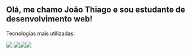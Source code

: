 <h2> Olá, me chamo João Thiago e sou estudante de desenvolvimento web! </h1>

 <!--
 <img height="180em" src="https://github-readme-stats-git-masterrstaa-rickstaa.vercel.app/api?username=joaothiagodev&theme=onedark">
 -->

<p>Tecnologias mais utilizadas:</p>

<img src="https://img.shields.io/badge/JavaScript-323330?style=for-the-badge&logo=javascript&logoColor=F7DF1E"/> <img src="https://img.shields.io/badge/React-20232A?style=for-the-badge&logo=react&logoColor=61DAFB" /><img src="https://img.shields.io/badge/HTML5-E34F26?style=for-the-badge&logo=html5&logoColor=white"/><img src="https://img.shields.io/badge/CSS3-1572B6?style=for-the-badge&logo=css3&logoColor=white"/> 
